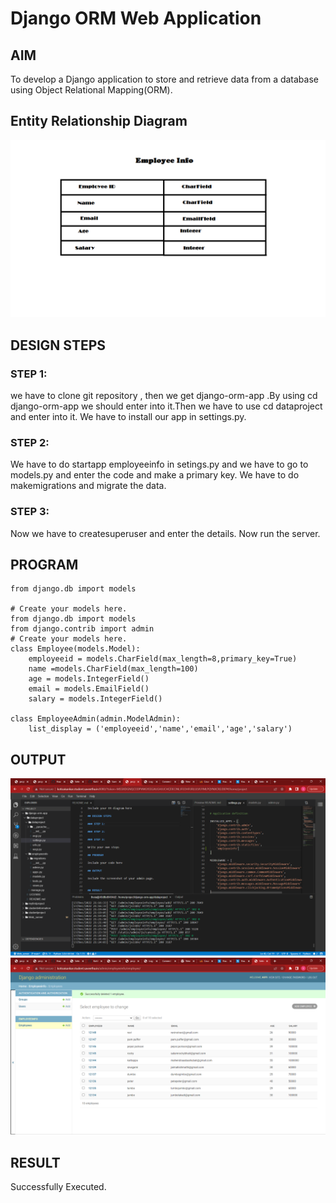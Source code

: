 # Django ORM Web Application

## AIM
To develop a Django application to store and retrieve data from a database using Object Relational Mapping(ORM).

## Entity Relationship Diagram

![entity diagram](./images/entity.png)

## DESIGN STEPS

### STEP 1:
we have to clone git repository , then we get django-orm-app .By using cd django-orm-app we should enter into it.Then we have to use cd dataproject and enter into it. We have to install our app in settings.py.

### STEP 2:
We have to do startapp employeeinfo in setings.py and we have to go to models.py and enter the code and make a primary key. We have to do makemigrations and migrate the data.
### STEP 3:
Now we have to createsuperuser and enter the details.
Now run the server.

## PROGRAM

```
from django.db import models

# Create your models here.
from django.db import models
from django.contrib import admin
# Create your models here.
class Employee(models.Model):
    employeeid = models.CharField(max_length=8,primary_key=True)
    name =models.CharField(max_length=100)
    age = models.IntegerField()
    email = models.EmailField()
    salary = models.IntegerField()
   
class EmployeeAdmin(admin.ModelAdmin):
    list_display = ('employeeid','name','email','age','salary')

```

## OUTPUT

![server side output](./images/serversideoutput.png)
![client side output](./images/clientsideoutput.png)


## RESULT
Successfully Executed.